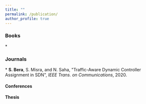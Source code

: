 ```yaml
---
title: ""
permalink: /publication/
author_profile: true
---
```


<h3>Books</h3>
* 

<h3>Journals</h3>
* <b>S. Bera</b>, S. Misra, and N. Saha, "Traffic-Aware Dynamic Controller Assignment in SDN", <i>IEEE Trans. on Communications</i>, 2020.

<h4>Conferences</h4>


<h4>Thesis</h4>
